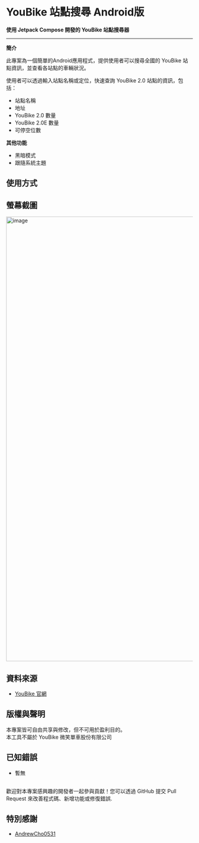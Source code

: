 # YouBike 站點搜尋 Android版

**使用 Jetpack Compose 開發的 YouBike 站點搜尋器**

---

**簡介**

此專案為一個簡單的Android應用程式，提供使用者可以搜尋全國的 YouBike 站點資訊，並查看各站點的車輛狀況。

使用者可以透過輸入站點名稱或定位，快速查詢 YouBike 2.0 站點的資訊，包括：
* 站點名稱
* 地址
* YouBike 2.0 數量
* YouBike 2.0E 數量
* 可停空位數

**其他功能**
* 黑暗模式
* 跟隨系統主題


## 使用方式



## 螢幕截圖

<img width="540" height="1200" alt="image" src="https://github.com/user-attachments/assets/6551e545-cc65-4de0-9653-79c311717464" />


## 資料來源

-  [YouBike 官網](https://www.youbike.com.tw)

## 版權與聲明

本專案皆可自由共享與修改，但不可用於盈利目的。  
本工具不屬於 YouBike 微笑單車股份有限公司

## 已知錯誤

* 暫無
## 

歡迎對本專案感興趣的開發者一起參與貢獻！您可以透過 GitHub 提交 Pull Request 來改善程式碼、新增功能或修復錯誤.

## 特別感謝

* [AndrewCho0531](https://github.com/AndrewCho0531)
